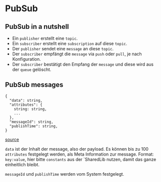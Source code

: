# PubSub

## PubSub in a nutshell
- Ein `publisher` erstellt eine `topic`.
- Ein `subscriber` erstellt eine `subscription` auf diese `topic`.
- Der `publisher` sendet eine `message` an diese `topic`.
- Der `subscriber` empfängt die `message` via `push` oder `pull`, je nach Konfiguration.
- Der `subscriber` bestätigt den Empfang der `message` und diese wird aus der `queue` gelöscht.

## PubSub messages

````
{
  "data": string,
  "attributes": {
    string: string,
    ...
  },
  "messageId": string,
  "publishTime": string,
}
````
[source](https://cloud.google.com/pubsub/docs/reference/rest/v1/PubsubMessage)

`data` ist der Inhalt der message, also der payload. Es können bis zu 100 `attributes` festgelegt
werden, als Meta Information zur message. Format: `key:value`, hier bitte `constants` aus der `SharedLib
nutzen, damit das ganze einheitlich bleibt.

`messageId` und `publishTime` werden vom System festgelegt.
